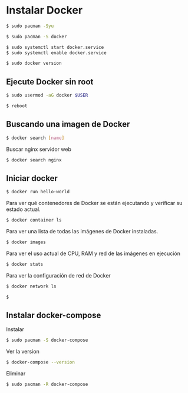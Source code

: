 # Instalar Docker

```bash
$ sudo pacman -Syu
```

```bash
$ sudo pacman -S docker
```


```bash
$ sudo systemctl start docker.service
$ sudo systemctl enable docker.service
```

```bash
$ sudo docker version
```

## Ejecute Docker sin root 
```bash
$ sudo usermod -aG docker $USER
```

```bash
$ reboot
```

## Buscando una imagen de Docker 
```bash
$ docker search [name]
```

Buscar nginx servidor web
```bash
$ docker search nginx
```

## Iniciar docker 
```bash
$ docker run hello-world
```

Para ver qué contenedores de Docker se están ejecutando y verificar su estado actual.
```bash
$ docker container ls
```

Para ver una lista de todas las imágenes de Docker instaladas.
```bash
$ docker images
```

Para ver el uso actual de CPU, RAM y red de las imágenes en ejecución
```bash
$ docker stats
```

Para ver la configuración de red de Docker
```bash
$ docker network ls
```

```bash
$ 
```
## Instalar docker-compose

Instalar
```bash
$ sudo pacman -S docker-compose 
```

Ver la version
```bash
$ docker-compose --version
```

Eliminar
```bash
$ sudo pacman -R docker-compose
```
